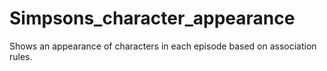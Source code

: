 # Simpsons_character_appearance
Shows an appearance of characters in each episode based on association rules.
